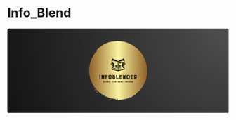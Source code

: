 # Info_Blend

<img src="./images/infoblemder-logo.png" alt="Info_Blender logo" title="Info_Blender"/>